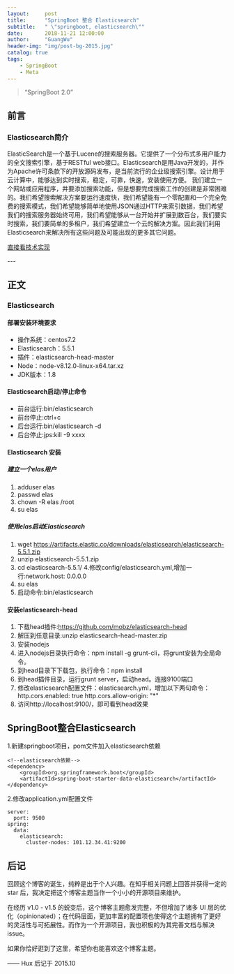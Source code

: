 ```yaml
---
layout:     post
title:      "SpringBoot 整合 Elasticsearch"
subtitle:   " \"springboot, elasticsearch\""
date:       2018-11-21 12:00:00
author:     "GuangWu"
header-img: "img/post-bg-2015.jpg"
catalog: true
tags:
    - SpringBoot
    - Meta
---
```


> “SpringBoot 2.0”

## 前言

### Elasticsearch简介

ElasticSearch是一个基于Lucene的搜索服务器。它提供了一个分布式多用户能力的全文搜索引擎，基于RESTful web接口。Elasticsearch是用Java开发的，并作为Apache许可条款下的开放源码发布，是当前流行的企业级搜索引擎。设计用于云计算中，能够达到实时搜索，稳定，可靠，快速，安装使用方便。
我们建立一个网站或应用程序，并要添加搜索功能，但是想要完成搜索工作的创建是非常困难的。我们希望搜索解决方案要运行速度快，我们希望能有一个零配置和一个完全免费的搜索模式，我们希望能够简单地使用JSON通过HTTP来索引数据，我们希望我们的搜索服务器始终可用，我们希望能够从一台开始并扩展到数百台，我们要实时搜索，我们要简单的多租户，我们希望建立一个云的解决方案。因此我们利用Elasticsearch来解决所有这些问题及可能出现的更多其它问题。

[直接看技术实现](#build) 



<p id = "build"></p>
---

## 正文

### Elasticsearch

#### 部署安装环境要求

- 操作系统：centos7.2
- Elasticsearch：5.5.1
- 插件：elasticsearch-head-master
- Node：node-v8.12.0-linux-x64.tar.xz
- JDK版本：1.8

#### Elasticsearch启动/停止命令
- 前台运行:bin/elasticsearch
- 前台停止:ctrl+c
- 后台运行:bin/elasticsearch -d
- 后台停止:jps:kill -9 xxxx
#### Elasticsearch 安装
##### 建立一个elas用户
1. adduser elas
2. passwd elas
3. chown -R elas /root
4. su elas
##### 使用elas启动Elasticsearch
1. wget https://artifacts.elastic.co/downloads/elasticsearch/elasticsearch-5.5.1.zip
2. unzip elasticsearch-5.5.1.zip
3. cd elasticsearch-5.5.1/
  4.修改config/elasticsearch.yml,增加一行:network.host: 0.0.0.0 
4. su elas
5. 启动命令:bin/elasticsearch

#### 安装elasticsearch-head
1. 下载head插件:https://github.com/mobz/elasticsearch-head
2. 解压到任意目录:unzip elasticsearch-head-master.zip
3. 安装nodejs
4. 进入nodejs目录执行命令：npm install -g grunt-cli，将grunt安装为全局命令。
5. 到head目录下下载包，执行命令：npm install
6. 到head插件目录，运行grunt server，启动head。连接9100端口
7. 修改elasticsearch配置文件：elasticsearch.yml，增加以下两句命令：http.cors.enabled: true http.cors.allow-origin: "*"
8. 访问http://localhost:9100/，即可看到head效果

## SpringBoot整合Elasticsearch

1.新建springboot项目，pom文件加入elasticsearch依赖

```
<!--elasticsearch依赖-->
<dependency>
    <groupId>org.springframework.boot</groupId>
    <artifactId>spring-boot-starter-data-elasticsearch</artifactId>
</dependency>
```

2.修改application.yml配置文件

```
server:
  port: 9500
spring:
  data:
    elasticsearch:
      cluster-nodes: 101.12.34.41:9200
```



## 后记

回顾这个博客的诞生，纯粹是出于个人兴趣。在知乎相关问题上回答并获得一定的 star 后，我决定把这个博客主题当作一个小小的开源项目来维护。

在经历 v1.0 - v1.5 的蜕变后，这个博客主题愈发完整，不但增加了诸多 UI 层的优化（opinionated）；在代码层面，更加丰富的配置项也使得这个主题拥有了更好的灵活性与可拓展性。而作为一个开源项目，我也积极的为其完善文档与解决 issue。

如果你恰好逛到了这里，希望你也能喜欢这个博客主题。

—— Hux 后记于 2015.10
